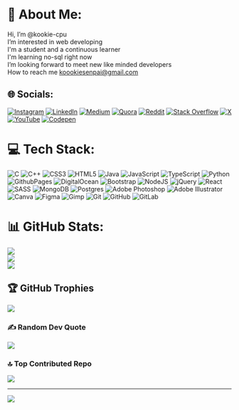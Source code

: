 # 💫 About Me:
Hi, I’m @kookie-cpu<br>I’m interested in web developing<br>I'm a student and a continuous learner<br>I'm learning no-sql right now<br>I’m looking forward to meet new like minded developers<br>How to reach me koookiesenpai@gmail.com<br>


## 🌐 Socials:
[![Instagram](https://img.shields.io/badge/Instagram-%23E4405F.svg?logo=Instagram&logoColor=white)](https://instagram.com/mayu_esh) [![LinkedIn](https://img.shields.io/badge/LinkedIn-%230077B5.svg?logo=linkedin&logoColor=white)](https://linkedin.com/in/mayuresh-singh-259625259) [![Medium](https://img.shields.io/badge/Medium-12100E?logo=medium&logoColor=white)](https://medium.com/@mayu-esh) [![Quora](https://img.shields.io/badge/Quora-%23B92B27.svg?logo=Quora&logoColor=white)](https://quora.com/profile/Mayuresh-Singh-22) [![Reddit](https://img.shields.io/badge/Reddit-%23FF4500.svg?logo=Reddit&logoColor=white)](https://reddit.com/user/kookiee_1337) [![Stack Overflow](https://img.shields.io/badge/-Stackoverflow-FE7A16?logo=stack-overflow&logoColor=white)](https://stackoverflow.com/users/mayuresh-singh) [![X](https://img.shields.io/badge/X-black.svg?logo=X&logoColor=white)](https://x.com/mayu_esh) [![YouTube](https://img.shields.io/badge/YouTube-%23FF0000.svg?logo=YouTube&logoColor=white)](https://youtube.com/@@illusionaryhiccups8101) [![Codepen](https://img.shields.io/badge/Codepen-000000?style=for-the-badge&logo=codepen&logoColor=white)](https://codepen.io/take-) 

# 💻 Tech Stack:
![C](https://img.shields.io/badge/c-%2300599C.svg?style=for-the-badge&logo=c&logoColor=white) ![C++](https://img.shields.io/badge/c++-%2300599C.svg?style=for-the-badge&logo=c%2B%2B&logoColor=white) ![CSS3](https://img.shields.io/badge/css3-%231572B6.svg?style=for-the-badge&logo=css3&logoColor=white) ![HTML5](https://img.shields.io/badge/html5-%23E34F26.svg?style=for-the-badge&logo=html5&logoColor=white) ![Java](https://img.shields.io/badge/java-%23ED8B00.svg?style=for-the-badge&logo=openjdk&logoColor=white) ![JavaScript](https://img.shields.io/badge/javascript-%23323330.svg?style=for-the-badge&logo=javascript&logoColor=%23F7DF1E) ![TypeScript](https://img.shields.io/badge/typescript-%23007ACC.svg?style=for-the-badge&logo=typescript&logoColor=white) ![Python](https://img.shields.io/badge/python-3670A0?style=for-the-badge&logo=python&logoColor=ffdd54) ![GithubPages](https://img.shields.io/badge/github%20pages-121013?style=for-the-badge&logo=github&logoColor=white) ![DigitalOcean](https://img.shields.io/badge/DigitalOcean-%230167ff.svg?style=for-the-badge&logo=digitalOcean&logoColor=white) ![Bootstrap](https://img.shields.io/badge/bootstrap-%238511FA.svg?style=for-the-badge&logo=bootstrap&logoColor=white) ![NodeJS](https://img.shields.io/badge/node.js-6DA55F?style=for-the-badge&logo=node.js&logoColor=white) ![jQuery](https://img.shields.io/badge/jquery-%230769AD.svg?style=for-the-badge&logo=jquery&logoColor=white) ![React](https://img.shields.io/badge/react-%2320232a.svg?style=for-the-badge&logo=react&logoColor=%2361DAFB) ![SASS](https://img.shields.io/badge/SASS-hotpink.svg?style=for-the-badge&logo=SASS&logoColor=white) ![MongoDB](https://img.shields.io/badge/MongoDB-%234ea94b.svg?style=for-the-badge&logo=mongodb&logoColor=white) ![Postgres](https://img.shields.io/badge/postgres-%23316192.svg?style=for-the-badge&logo=postgresql&logoColor=white) ![Adobe Photoshop](https://img.shields.io/badge/adobe%20photoshop-%2331A8FF.svg?style=for-the-badge&logo=adobe%20photoshop&logoColor=white) ![Adobe Illustrator](https://img.shields.io/badge/adobe%20illustrator-%23FF9A00.svg?style=for-the-badge&logo=adobe%20illustrator&logoColor=white) ![Canva](https://img.shields.io/badge/Canva-%2300C4CC.svg?style=for-the-badge&logo=Canva&logoColor=white) ![Figma](https://img.shields.io/badge/figma-%23F24E1E.svg?style=for-the-badge&logo=figma&logoColor=white) ![Gimp](https://img.shields.io/badge/Gimp-657D8B?style=for-the-badge&logo=gimp&logoColor=FFFFFF) ![Git](https://img.shields.io/badge/git-%23F05033.svg?style=for-the-badge&logo=git&logoColor=white) ![GitHub](https://img.shields.io/badge/github-%23121011.svg?style=for-the-badge&logo=github&logoColor=white) ![GitLab](https://img.shields.io/badge/gitlab-%23181717.svg?style=for-the-badge&logo=gitlab&logoColor=white)
# 📊 GitHub Stats:
![](https://github-readme-stats.vercel.app/api?username=mayu-z&theme=dark&hide_border=false&include_all_commits=false&count_private=false)<br/>
![](https://github-readme-streak-stats.herokuapp.com/?user=mayu-z&theme=dark&hide_border=false)<br/>
![](https://github-readme-stats.vercel.app/api/top-langs/?username=mayu-z&theme=dark&hide_border=false&include_all_commits=false&count_private=false&layout=compact)

## 🏆 GitHub Trophies
![](https://github-profile-trophy.vercel.app/?username=mayu-z&theme=radical&no-frame=false&no-bg=true&margin-w=4)

### ✍️ Random Dev Quote
![](https://quotes-github-readme.vercel.app/api?type=horizontal&theme=radical)

### 🔝 Top Contributed Repo
![](https://github-contributor-stats.vercel.app/api?username=mayu-z&limit=5&theme=dark&combine_all_yearly_contributions=true)

---
[![](https://visitcount.itsvg.in/api?id=mayu-z&icon=0&color=0)](https://visitcount.itsvg.in)

<!-- Proudly created with GPRM ( https://gprm.itsvg.in ) -->
